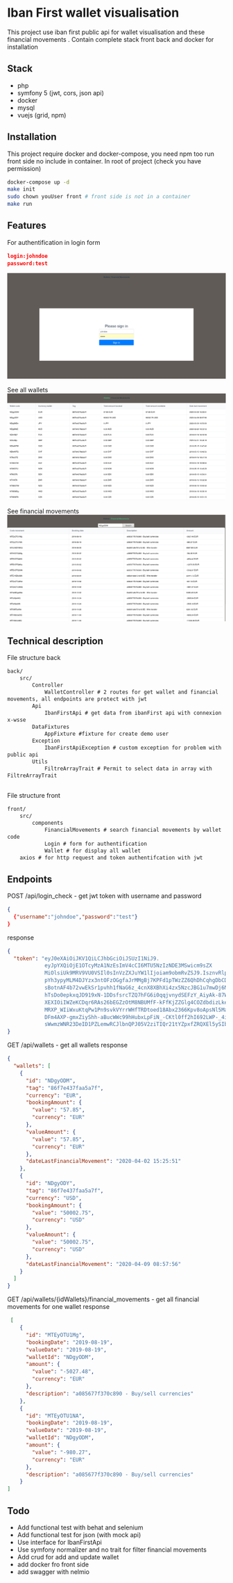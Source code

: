 # Iban First wallet visualisation

This project use iban first public api for wallet visualisation and these financial movements . Contain complete stack front  back and docker for installation

## Stack
- php
- symfony 5 (jwt, cors, json api)
- docker
- mysql
- vuejs (grid, npm)

## Installation
This project require docker and docker-compose, you need npm too run front side no include in container.
In root of project (check you have permission)

```bash
docker-compose up -d
make init
sudo chown youUser front # front side is not in a container
make run
```

## Features

For authentification in login form
``` json
login:johndoe
password:test
```
![Authentification](assets/login.png)

See all wallets
![Authentification](assets/wallets.png)

See financial movements
![Authentification](assets/financial_movements.png)

## Technical description
File structure back
```
back/
    src/
        Controller
            WalletController # 2 routes for get wallet and financial movements, all endpoints are protect with jwt
        Api
            IbanFirstApi # get data from ibanFirst api with connexion x-wsse
        DataFixtures
            AppFixture #fixture for create demo user
        Exception
            IbanFirstApiException # custom exception for problem with public api
        Utils
            FiltreArrayTrait # Permit to select data in array with FiltreArrayTrait
     

```
File structure front
```
front/
    src/
        components
            FinancialMovements # search financial movements by wallet code
            Login # form for authentification
            Wallet # for display all wallet
    axios # for http request and token authentifcation with jwt
```


## Endpoints

POST /api/login_check - get jwt token with username and password
``` json
{
  {"username":"johndoe","password":"test"}
}
```
response
``` json
{
  "token": "eyJ0eXAiOiJKV1QiLCJhbGciOiJSUzI1NiJ9.
            eyJpYXQiOjE1OTcyMzA1NzEsImV4cCI6MTU5NzIzNDE3MSwicm9sZX
            MiOlsiUk9MRV9VU0VSIl0sInVzZXJuYW1lIjoiam9obmRvZSJ9.IsznvRlpPVMZ
            pYh3ypyMLM4DJYzx3ntOFzOGgfaJrMMgBj7KPFd1pTWzZZ6QhDhCqhgDbCDnm4wuFyUAKImp4l1Z
            sBotnAF4b72vwEkSr1pvhh1fNaG6z_4cnX8XBhXi4zx5NzcJBG1u7mwDj6NMVuw8G4OAwSfu3Y6G1KWxyCC2ZW-Q-Hq
            hTsDo0epkxqJD919xN-1DDsfsrcTZQ7hFG6i0qqjvnydSEFzY_AiyAk-87Wg-TmpqIeT8EG8E791Wxe8CnsXRWcLAav2u4lAiYdNo
            XEXIOiIWZeKCDqr6RAs26bEGZzOtM8NBUMfF-kFfKjZZGlg4COZdbdizLkePfOwNM_5KnCRMx6r-DH5DIcub3qos9i3VNOr8coucMmKqOH
            MRXP_WIiWxuKtqPw1Pn9svkVYrrWHfTRDtoed18Abx2366Kpv8oApsNl5Mab8T2NE6Pv9qKK6hcHHlUtAeH5HVFu8tOnvIYvVLjU3Lm5ey
            DFm4AXP-gmxZiyShh-aBucWWc99hHubxLpFiN_-CKtl0ff2hI692LWP-_4ipTm015tUwDDgFgDcdkPUHUrKyjjmt9cfuzsNMaQfrw_fCC3H
            sWwmzWNR23DeID1PZLemwRCJlbnQPJ05V2ziTIQr21tYZpxfZRQXEl5ySIbjyrqUWoGO6nRXD5iFNC33GGc8"
}
```

GET /api/wallets - get all wallets
response
``` json
{
  "wallets": [
    {
      "id": "NDgyODM",
      "tag": "86f7e437faa5a7f",
      "currency": "EUR",
      "bookingAmount": {
        "value": "57.85",
        "currency": "EUR"
      },
      "valueAmount": {
        "value": "57.85",
        "currency": "EUR"
      },
      "dateLastFinancialMovement": "2020-04-02 15:25:51"
    },
    {
      "id": "NDgyODY",
      "tag": "86f7e437faa5a7f",
      "currency": "USD",
      "bookingAmount": {
        "value": "50002.75",
        "currency": "USD"
      },
      "valueAmount": {
        "value": "50002.75",
        "currency": "USD"
      },
      "dateLastFinancialMovement": "2020-04-09 08:57:56"
    }
  ]
}
```

GET /api/wallets/{idWallets}/financial_movements - get all financial movements for one wallet
response
``` json
 [
    {
      "id": "MTEyOTU1Mg",
      "bookingDate": "2019-08-19",
      "valueDate": "2019-08-19",
      "walletId": "NDgyODM",
      "amount": {
        "value": "-5027.48",
        "currency": "EUR"
      },
      "description": "a085677f370c890 - Buy/sell currencies"
    },
    {
      "id": "MTEyOTU1NA",
      "bookingDate": "2019-08-19",
      "valueDate": "2019-08-19",
      "walletId": "NDgyODM",
      "amount": {
        "value": "-980.27",
        "currency": "EUR"
      },
      "description": "a085677f370c890 - Buy/sell currencies"
    }
]
```

## Todo
- Add functional test with behat and selenium
- Add functional test for json (with mock api)
- Use interface for IbanFirstApi
- Use symfony normalizer and no trait for filter financial movements
- Add crud for add and update wallet
- add docker fro front side
- add swagger with nelmio